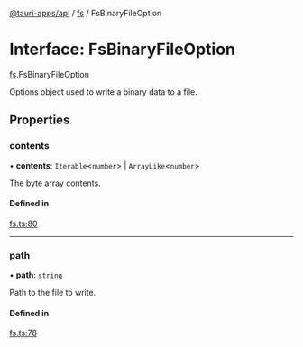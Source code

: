 [@tauri-apps/api](../index.md) / [fs](../modules/fs.md) / FsBinaryFileOption

# Interface: FsBinaryFileOption

[fs](../modules/fs.md).FsBinaryFileOption

Options object used to write a binary data to a file.

## Properties

### contents

• **contents**: `Iterable`<`number`\> \| `ArrayLike`<`number`\>

The byte array contents.

#### Defined in

[fs.ts:80](https://github.com/tauri-apps/tauri/blob/ffb9a19/tooling/api/src/fs.ts#L80)

___

### path

• **path**: `string`

Path to the file to write.

#### Defined in

[fs.ts:78](https://github.com/tauri-apps/tauri/blob/ffb9a19/tooling/api/src/fs.ts#L78)
